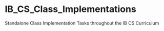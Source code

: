 # IB_CS_Class_Implementations
Standalone Class Implementation Tasks throughout the IB CS Curriculum
